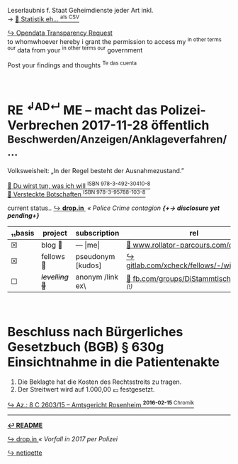 Leserlaubnis f. Staat Geheimdienste jeder Art inkl.  
→ [ :arrow_up_small: Statistik eh… <sup>als CSV</sup>][netupload]

[ :arrow_right_hook: Opendata Transparency Request ][pamflete]  
to whomwhoever hereby i grant the permission to access my <sup>in other terms our</sup> data from your <sup>in other terms our</sup> government

Post your findings and thoughts <sup>Te das cuenta</sup>


<br>

# RE <sup>↲AD↵</sup> ME – macht das Polizei-Verbrechen 2017-11-28 öffentlich <sup>Beschwerden/Anzeigen/Anklageverfahren/…</sup>

Volksweisheit: „In der Regel besteht der Ausnahmezustand.”

[ :arrow_up_small: Du wirst tun, was ich will <sup>ISBN 978-3-492-30410-8</sup> ][hypnose]  
[ :arrow_up_small: Versteckte Botschaften <sup>ISBN 978-3-95788-103-8</sup> ][steganographie]  


[netupload]: https://1drv.ms/u/s!Aq_PeSmrJqGAhn6z8hjDQTaP2nmN "fritzerPointRoute-Online-Zähler.csv"
[pamflete]: https://gitlab.com/xcheck/fellows/snippets/1680925
[hypnose]: https://www.piper.de/buecher/du-wirst-tun-was-ich-will-isbn-978-3-492-30410-8
[steganographie]: https://www.dpunkt.de/buecher/12500/9783957881038-versteckte-botschaften-(telepolis).html


current status‥ [ :arrow_right_hook: **drop.in** ](./drop_in.md) _&nbsp;« Police Crime contagion **{+→ disclosure yet pending+}**_

| ₁₁basis | project | subscription | rel |
| --- | -- | -- | --|
| ☒ | blog :footprints: | — \|me\| | [ :arrow_up_small: www.rollator-parcours.com/de/ ](https://www.rollator-parcours.com/de/) |
| ☒ | fellows :chestnut: |  pseudonym [kudos] | [ :arrow_right_hook: gitlab.com/xcheck/fellows/-/wikis/home ](https://gitlab.com/xcheck/fellows/-/wikis/home) |
| ☐ | ~~_levelling_ :bouquet:~~ | anonym /link ex\ | [ :arrow_up_small: fb.com/groups/DiStammtisch/ ](https://www.facebook.com/groups/DiStammtisch/) _<sup>« sleep (!)</sup>_ |

<!-- | ☐ | invitee (private) :file_folder: | theme-of-elements | [ :left_right_arrow: ∷ ](https://gitlab.com/xcheck/theme-of-elements/wikis/home) | -->


<br>

# Beschluss nach Bürgerliches Gesetzbuch (BGB) § 630g Einsichtnahme in die Patientenakte

1.  Die Beklagte hat die Kosten des Rechtsstreits zu tragen.
2.  Der Streitwert wird auf 1.000,00 :euro: festgesetzt.

[ :arrow_right_hook: Az.: 8 C 2603/15 – Amtsgericht Rosenheim <sup>**2016-02-15** Chromik</sup> ]($1680829)

---
**[ :leftwards_arrow_with_hook: README ](./README.md)**

[ :arrow_right_hook: drop.in ](./drop_in.md) _« Vorfall in 2017 per Polizei_

[ :arrow_right_hook: netiqette ](./netiqette.md)
